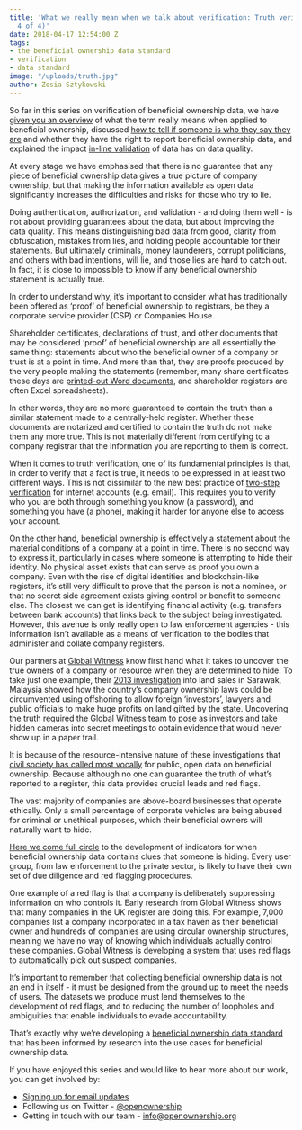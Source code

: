 ```yaml
---
title: 'What we really mean when we talk about verification: Truth verification (part
  4 of 4)'
date: 2018-04-17 12:54:00 Z
tags:
- the beneficial ownership data standard
- verification
- data standard
image: "/uploads/truth.jpg"
author: Zosia Sztykowski
---
```


So far in this series on verification of beneficial ownership data, we have [given you an overview](https://openownership.org/news/what-we-really-mean-when-we-talk-about-verification-part-1-of-4/) of what the term really means when applied to beneficial ownership, discussed [how to tell if someone is who they say they are](https://openownership.org/news/what-we-really-mean-when-we-talk-about-verification-authentication-and-authorization-part-2-of-4/) and whether they have the right to report beneficial ownership data, and explained the impact [in-line validation](https://openownership.org/news/what-we-really-mean-when-we-talk-about-verification-validation-part-3-of-4/) of data has on data quality.

At every stage we have emphasised that there is no guarantee that any piece of beneficial ownership data gives a true picture of company ownership, but that making the information available as open data significantly increases the difficulties and risks for those who try to lie.

Doing authentication, authorization, and validation - and doing them well - is not about providing guarantees about the data, but about improving the data quality. This means distinguishing bad data from good, clarity from obfuscation, mistakes from lies, and holding people accountable for their statements. But ultimately criminals, money launderers, corrupt politicians, and others with bad intentions, will lie, and those lies are hard to catch out. In fact, it is close to impossible to know if any beneficial ownership statement is actually true.

In order to understand why, it’s important to consider what has traditionally been offered as ‘proof’ of beneficial ownership to registrars, be they a corporate service provider (CSP) or Companies House.

Shareholder certificates, declarations of trust, and other documents that may be considered ‘proof’ of beneficial ownership are all essentially the same thing: statements about who the beneficial owner of a company or trust is at a point in time. And more than that, they are proofs produced by the very people making the statements (remember, many share certificates these days are [printed-out Word documents](https://www.jonathanlea.net/2013/free-share-certificate-template/), and shareholder registers are often Excel spreadsheets).

In other words, they are no more guaranteed to contain the truth than a similar statement made to a centrally-held register. Whether these documents are notarized and certified to contain the truth do not make them any more true. This is not materially different from certifying to a company registrar that the information you are reporting to them is correct.

When it comes to truth verification, one of its fundamental principles is that, in order to verify that a fact is true, it needs to be expressed in at least two different ways. This is not dissimilar to the new best practice of [two-step verification](https://www.google.com/landing/2step/) for internet accounts (e.g. email). This requires you to verify who you are both through something you know (a password), and something you have (a phone), making it harder for anyone else to access your account.

On the other hand, beneficial ownership is effectively a statement about the material conditions of a company at a point in time. There is no second way to express it, particularly in cases where someone is attempting to hide their identity. No physical asset exists that can serve as proof you own a company. Even with the rise of digital identities and blockchain-like registers, it’s still very difficult to prove that the person is not a nominee, or that no secret side agreement exists giving control or benefit to someone else. The closest we can get is identifying financial activity (e.g. transfers between bank accounts) that links back to the subject being investigated. However, this avenue is only really open to law enforcement agencies - this information isn’t available as a means of verification to the bodies that administer and collate company registers.

Our partners at [Global Witness](https://www.globalwitness.org/) know first hand what it takes to uncover the true owners of a company or resource when they are determined to hide. To take just one example, their [2013 investigation](https://www.youtube.com/watch?time_continue=728&v=_1RRNggnM6A) into land sales in Sarawak, Malaysia showed how the country’s company ownership laws could be circumvented using offshoring to allow foreign ‘investors’, lawyers and public officials to make huge profits on land gifted by the state. Uncovering the truth required the Global Witness team to pose as investors and take hidden cameras into secret meetings to obtain evidence that would never show up in a paper trail.

It is because of the resource-intensive nature of these investigations that [civil society has called most vocally](https://www.globalwitness.org/en/press-releases/new-global-register-shine-light-anonymous-companies-root-cause-corrupt-illegal-activities/) for public, open data on beneficial ownership. Because although no one can guarantee the truth of what’s reported to a register, this data provides crucial leads and red flags.

The vast majority of companies are above-board businesses that operate ethically. Only a small percentage of corporate vehicles are being abused for criminal or unethical purposes, which their beneficial owners will naturally want to hide.

[Here we come full circle](https://openownership.org/news/what-we-really-mean-when-we-talk-about-verification-part-1-of-4/) to the development of indicators for when beneficial ownership data contains clues that someone is hiding. Every user group, from law enforcement to the private sector, is likely to have their own set of due diligence and red flagging procedures.

One example of a red flag is that a company is deliberately suppressing information on who controls it. Early research from Global Witness shows that many companies in the UK register are doing this. For example, 7,000 companies list a company incorporated in a tax haven as their beneficial owner and hundreds of companies are using circular ownership structures, meaning we have no way of knowing which individuals actually control these companies. Global Witness is developing a system that uses red flags to automatically pick out suspect companies.

It’s important to remember that collecting beneficial ownership data is not an end in itself - it must be designed from the ground up to meet the needs of users. The datasets we produce must lend themselves to the development of red flags, and to reducing the number of loopholes and ambiguities that enable individuals to evade accountability.

That’s exactly why we’re developing a [beneficial ownership data standard](https://register.openownership.org/) that has been informed by research into the use cases for beneficial ownership data.

If you have enjoyed this series and would like to hear more about our work, you can get involved by:

* [Signing up for email updates](https://openownership.org/get-involved/)
* Following us on Twitter - [@openownership](https://twitter.com/OpenOwnership)
* Getting in touch with our team - [info@openownership.org](mailto:info@openownership.org)
